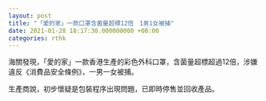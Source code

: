 ```yaml
---
layout: post
title: "「愛的家」一款口罩含菌量超標12倍　1男1女被捕"
date: 2021-01-28 18:17:30.000000000 +08:00
categories: rthk
---
```


海關發現，「愛的家」一款香港生產的彩色外科口罩，含菌量超標超過12倍，涉嫌違反《消費品安全條例》，一男一女被捕。

生產商說，初步懷疑是包裝程序出現問題，已即時停售並回收產品。
